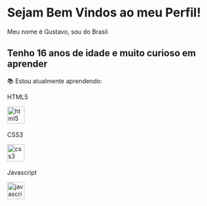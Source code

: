 <h1 align="left">Sejam Bem Vindos ao meu Perfil!</h1>

<p align="left">Meu nome é Gustavo, sou do Brasil</p>

<h2 align="left">Tenho 16 anos de idade e muito curioso em aprender</h2>

<p align="left">📚 Estou atualmente aprendendo: <br> </p> 
<div align="left">
 <p>HTML5</p>
 <img src="https://cdn.jsdelivr.net/gh/devicons/devicon/icons/html5/html5-original.svg" height="40" alt="html5 icon"/>
 <img width="12" />
 <p>CSS3</p>
 <img src="https://cdn.jsdelivr.net/gh/devicons/devicon/icons/css3/css3-original.svg" height="40" alt="css3 icon" />
 <img width="12" />
 <p>Javascript</p>
 <img src="https://cdn.jsdelivr.net/gh/devicons/devicon/icons/javascript/javascript-original.svg" height="40" alt="javascript logo" />
 <img width="12" />
</div>

